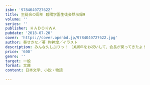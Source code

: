 ```yaml
---
isbn: '9784040727622'
title: 生徒会の周年 碧陽学園生徒会黙示録9
volume: ''
series: ''
publisher: ＫＡＤＯＫＷＡ
pubdate: '2018-07-20'
cover: 'https://cover.openbd.jp/9784040727622.jpg'
author: 葵せきな／著 狗神煌／イラスト
description: みんな久しぶりっ！　10周年をお祝いして、会長が戻ってきたよ！
price: '600'
genre: ''
target: 一般
format: 文庫
content: 日本文学、小説・物語

---
```

